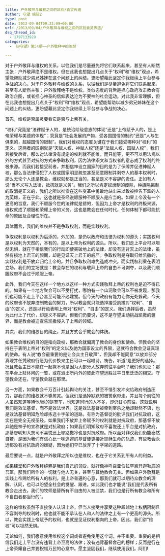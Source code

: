 ```yaml
---
title: 户外敬拜与维权之间的区别/袁灵传道
author: 守望 编辑2
type: post
date: 2013-09-04T09:33:09+00:00
url: /2013/09/04/户外敬拜与维权之间的区别袁灵传道/
dsq_thread_id:
  - 1797133920
categories:
  - 《@守望》第54期——户外敬拜中的忍耐

---
```

<p class="mceWPmore" title="更多...">
  对于户外敬拜与维权的关系，以往我们是尽量避免将它们联系起来，甚至有人断然主张：户外敬拜绝不是维权。但在此我也想提出几点关于“权利”和“维权”观点，希望能帮助减少弟兄姊妹在这个问题上的纠结，更盼望藉此坚定你我继续上平台参与争战的决心。<!--more-->对于户外敬拜与维权的关系，以往我们是尽量避免将它们联系起来，甚至有人断然主张：户外敬拜绝不是维权。类似态度的背后是担心政府攻击教会有政治企图，或者担心神圣的信仰表达沦为不要神的社会运动。对此我非常理解，但在此我也想提出几点关于“权利”和“维权”观点，希望能帮助以减少弟兄姊妹在这个问题上的纠结，更盼望藉此坚定你我继续上平台参与争战的决心。
</p>

首先，维权是否属灵要看它是否与上帝有关。

“权利”究竟是“法律赋予人的，是统治阶级意志的体现”还是“上帝赋予人的，是上帝荣耀与美德的体现”；究竟是“社会发展的产物，受各国国情的制约”还是“人与生俱来的，超越国情的限制”。我们对维权的态度关键在于我们接受哪种对“权利”的定义。这两者的区别就是“天赋人权、神赋人权”还是“法赋人权、国赋人权”，我们若接受后者，那么对法律没有规定的权利就不能维，而只能等，更不可以用法规以外的方式甚至对抗的方式来争取权利，因为法律条文和当权者的意志成了权利的终极来源。而我们若接受前者，并相信神设立国家的目的是为了保障并促进神赋人权，那么当法律侵犯了人权或国家明显疏忽甚至恶意限制并剥夺人的基本权利时，那么无论个人还是教会，维权就都是正当的，甚至是义不容辞的责任。正如有人说“当不义写入法律，抵抗就是义务”。我们之所以肯定奴隶制的废除，种族隔离制的取消是正义的，我们之所以推崇在这些变革中勇敢地站出来以致被控告下监的人为英雄，正在于此。这也就是圣经说顺服神不顺服人是应当的。如果上帝没有一个更高的旨意，我们不顺服今世的法律就是错的，但因为上帝才是权利的终极来源，维权就成了顺服和荣耀上帝的义务。这也是教会在任何时代，任何体制下都可能抗命的原因及合理性所在。

具体而言，我们的维权并不是争取权利，而是实践权利。

争取权利是以权利为后添的，外加的，是仍以政府和法律为权利的源头；实践权利是以权利为天然的，本有的，是以上帝为权利的源头。所以，我们走上平台可以坦然无惧，就在于相信我们的行动即使突破地上的法律，却没有违背天上的法律，虽然有损地上君王的颜面，却是见证天上君王的威严。争取权利是夺取归给凯撒的，实践权利是不放弃归给上帝的。并且争取权利难免造成冲突，而实践权利重在表明立场。我们的立场就是：教会存在的权利与敬拜上帝的自由不可剥夺，以及我们顺服政府不会过于顺服上帝。

此外，我们今天在这样一个地方以这样一种方式实践敬拜上帝的权利也是迫不得已的。如果有一个地方聚会可以不受打扰，哪怕有一个山洞聚会可以不被发现，那我们也可能不走上平台甚至可能不必建堂。但今天的政府有能力让你无处躲藏，今天的政府也不放弃控制教会的努力，所以教会就只能选择接受凯撒对“权利”、“自由”的定义，还是以行动表明上帝对“权利”、“自由”的定义。我们选择后者，虽然为此付上了代价，却是义不容辞。但我们仍要说，这不是守望主动挑战凯撒的疆界，而是教会被迫宣告凯撒侵入了上帝的领域。

其次，我们的维权目的纯正，并且方式合乎教会的体统。

如果教会维权的目的是指向政权，那教会就偏离了教会的身份和使命。但教会的坚持在于表明上帝对“权利”的定义以及祂为国家设立的界限，这就符合教会见证真理的使命。有人说“教会最重要的是让会众主日敬拜”，但我却不能同意“以放弃部分真理并任凭政府行恶为代价换来主日可以一起唱诗，祷告，听道”是更好的选择。况且教会主日不能在一起岂不也是因为大部分人放弃前往平台吗？我们也见证：那在平台上肢体间的一瞥，或在派出所内外的彼此守望远胜过平日里泛泛的相交。守望教会还在，守望教会就在那里。

另一方面，如果教会千万百计引起舆论的关注，甚至不惜引发冲突给政府制造压力，那我们的维权就不够属灵。但我们是选择默默的被警察带走，并且每个前往的人虽然知道等待他/她的是警车，也知道同行的人不多，却仍甘心前往，这就说明我们是效法基督，而不是效法世界。这是效法基督被牵到宰杀之地却默然不语，也是效法基督明知危险却拣选十字架的道路。有称为基督徒的批评我们对抗政府，这实在是完全无视圣经。如果我们不放弃上帝赋予的权利就是对抗政府，那基督不放弃祂是神子的宣称就是对抗政府；如果我们明知政府不喜悦还上平台是对抗政府，那基督明知大祭司不喜悦还上耶路撒冷也是对抗政府。所以面对非议我们仍能泰然自若，是因为我们有信心比一味逃避的基督徒更接近耶稣生命的轨迹，有些教会永远都没有对抗政府的嫌疑，因为她们早已放弃了十字架的道路。

最后要说一点，就是户外敬拜之所以也是维权，也在于它关系到所有人的利益。

如果建堂和户外敬拜纯粹是我们自己的领受，就好像神呼召亚伯拉罕离开迦勒底的吾珥，那我们所作的一切就与他人无关，甚至与其他教会无关。但如果户外敬拜是实践上帝赐给所有人的权利，是上帝普遍的心意，那我们就可以期待众教会的理解、认同，也可以盼望全社会的觉醒、跟进。如此我们也才能说“我们是代表所有教会走出去，我们的牧师是替所有不自由的人被监禁，我们也是行所有教会和所有不自由者都当行的”。

这样的维权虽然不直接使人认识上帝，但当人接受并享受这种超越地上权柄限制且不容剥夺的权利时，他也就不能不承认在人和人的法律之上有一个更高的源头。所以，教会实践上帝赋予的权利，也就是见证权利指向的上帝，因此，我们讲“维权”可以坦然无惧。

无论如何，我们愿意使用维权这个词或者避免使用这个词，并不重要。重要的是相信我们走上平台没有违背上帝至高的法律；没有违背基督舍己的榜样；反而是行在上帝荣耀自己并要祝福万民的心意中。愿主坚固我们，继续使用我们。阿们!
